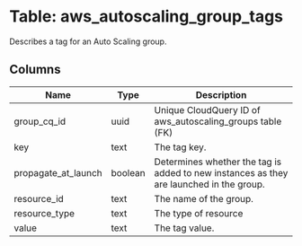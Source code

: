 
# Table: aws_autoscaling_group_tags
Describes a tag for an Auto Scaling group.
## Columns
| Name        | Type           | Description  |
| ------------- | ------------- | -----  |
|group_cq_id|uuid|Unique CloudQuery ID of aws_autoscaling_groups table (FK)|
|key|text|The tag key.|
|propagate_at_launch|boolean|Determines whether the tag is added to new instances as they are launched in the group.|
|resource_id|text|The name of the group.|
|resource_type|text|The type of resource|
|value|text|The tag value.|
